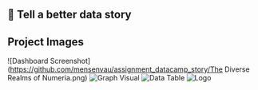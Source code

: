## 👻 Tell a better data story

## Project Images

![Dashboard Screenshot](https://github.com/mensenvau/assignment_datacamp_story/The Diverse Realms of Numeria.png)
![Graph Visual](https://github.com/your_username/your_repo_name/blob/main/images/graph.png)
![Data Table](https://github.com/your_username/your_repo_name/blob/main/images/table.png)
![Logo](https://github.com/your_username/your_repo_name/blob/main/images/logo.png)
